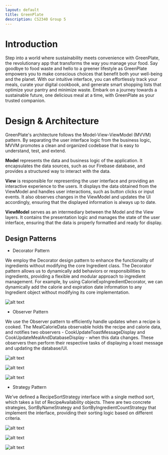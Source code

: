 ```yaml
---
layout: default
title: GreenPlate
description: CS2340 Group 5
---
```


# Introduction
Step into a world where sustainability meets convenience with GreenPlate, the revolutionary app that transforms the way you manage your food. Say goodbye to food waste and hello to a greener lifestyle as GreenPlate empowers you to make conscious choices that benefit both your well-being and the planet. With our intuitive interface, you can effortlessly track your meals, curate your digital cookbook, and generate smart shopping lists that optimize your pantry and minimize waste. Embark on a journey towards a sustainable future, one delicious meal at a time, with GreenPlate as your trusted companion.

# Design & Architecture
GreenPlate's architecture follows the Model-View-ViewModel (MVVM) pattern. By separating the user interface logic from the business logic, MVVM promotes a clean and organized codebase that is easy to understand, test, and extend.

**Model** represents the data and business logic of the application. It encapsulates the data sources, such as our Firebase database, and provides a structured way to interact with the data. 

**View** is responsible for representing the user interface and providing an interactive experience to the users. It displays the data obtained from the ViewModel and handles user interactions, such as button clicks or input events. It also observes changes in the ViewModel and updates the UI accordingly, ensuring that the displayed information is always up to date.

**ViewModel** serves as an intermediary between the Model and the View layers. It contains the presentation logic and manages the state of the user interface, ensuring that the data is properly formatted and ready for display.

## Design Patterns
* Decorator Pattern

We employ the Decorator design pattern to enhance the functionality of ingredients without modifying the core Ingredient class. The Decorator pattern allows us to dynamically add behaviors or responsibilities to ingredients, providing a flexible and modular approach to ingredient management.
For example, by using CalorieExpIngredientDecorator, we can dynamically add the calorie and expiration date information to any Ingredient object without modifying its core implementation.

![alt text](./images/decorator.png)

* Observer Pattern

We use the Observer pattern to efficiently handle updates when a recipe is cooked. The MealCalorieData observable holds the recipe and calorie data, and notifies two observers - CookUpdateToastMessageDisplay and CookUpdateMealAndDatabaseDisplay - when this data changes. These observers then perform their respective tasks of displaying a toast message and updating the database/UI. 

![alt text](./images/observer1.png)

![alt text](./images/observer2.png)

![alt text](./images/observer3.png)

* Strategy Pattern 

We’ve defined a RecipeSortStrategy interface with a single method sort, which takes a list of RecipeAvailability objects. There are two concrete strategies, SortByNameStrategy and SortByIngredientCountStrategy that implement the interface, providing their sorting logic based on different criteria. 

![alt text](./images/strategy1.png)

![alt text](./images/strategy2.png)

![alt text](./images/strategy3.png)
